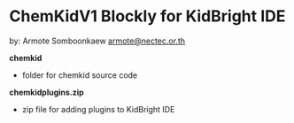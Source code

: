 # ChemKidV1 Blockly for KidBright IDE
by: Armote Somboonkaew armote@nectec.or.th

**chemkid**
- folder for chemkid source code

**chemkidplugins.zip**
- zip file for adding plugins to KidBright IDE
